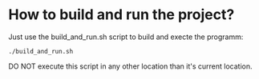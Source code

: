 # How to build and run the project?

Just use the build_and_run.sh script to build and execte the programm:

```
./build_and_run.sh
```

DO NOT execute this script in any other location than it's current location.